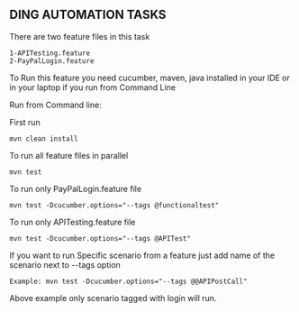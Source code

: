 DING AUTOMATION TASKS
---
There are two feature files in this task
```
1-APITesting.feature
2-PayPalLogin.feature
```

To Run this feature you need cucumber, maven, java installed in your IDE or in your laptop if you run from Command Line

Run from Command line:

First run 

```
mvn clean install
```

To run all feature files in parallel

```
mvn test
```

To run only PayPalLogin.feature file

```
mvn test -Dcucumber.options="--tags @functionaltest"
```

To run only APITesting.feature file

```
mvn test -Dcucumber.options="--tags @APITest"
```

If you want to run Specific scenario from a feature just add name of the scenario next to --tags option

```
Example: mvn test -Dcucumber.options="--tags @@APIPostCall"
``````
Above example only scenario tagged with login will run.



